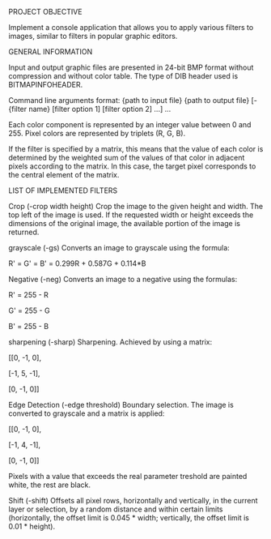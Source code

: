 PROJECT OBJECTIVE

Implement a console application that allows you to apply various filters to images, similar to filters in popular graphic editors.

GENERAL INFORMATION

Input and output graphic files are presented in 24-bit BMP format without compression and without color table. 
The type of DIB header used is BITMAPINFOHEADER.

Command line arguments format: {path to input file} {path to output file} [-{filter name} [filter option 1] [filter option 2] ...] ...

Each color component is represented by an integer value between 0 and 255. Pixel colors are represented by triplets (R, G, B).

If the filter is specified by a matrix, this means that the value of each color is determined by the weighted sum of the values of that color in adjacent pixels according to the matrix. In this case, the target pixel corresponds to the central element of the matrix.

LIST OF IMPLEMENTED FILTERS

Crop (-crop width height)
Crop the image to the given height and width. The top left of the image is used. If the requested width or height exceeds the dimensions of the original image, the available portion of the image is returned.

grayscale (-gs)
Converts an image to grayscale using the formula:

R' = G' = B' = 0.299R + 0.587G + 0.114*B

Negative (-neg)
Converts an image to a negative using the formulas:

R' = 255 - R

G' = 255 - G

B' = 255 - B

sharpening (-sharp)
Sharpening. Achieved by using a matrix:

[[0, -1, 0],

[-1, 5, -1],

[0, -1, 0]]

Edge Detection (-edge threshold)
Boundary selection. The image is converted to grayscale and a matrix is applied:

[[0, -1, 0],

[-1, 4, -1],

[0, -1, 0]]

Pixels with a value that exceeds the real parameter treshold are painted white, the rest are black.

Shift (-shift)
Offsets all pixel rows, horizontally and vertically, in the current layer or selection, by a random distance and within certain limits (horizontally, the offset limit is 0.045 * width; vertically, the offset limit is 0.01 * height).
